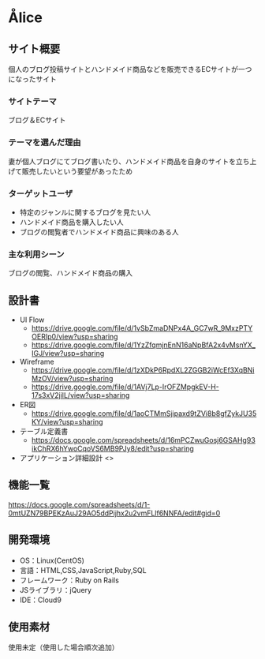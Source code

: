 <!--# README-->

<!--This README would normally document whatever steps are necessary to get the-->
<!--application up and running.-->

<!--Things you may want to cover:-->

<!--* Ruby version-->

<!--* System dependencies-->

<!--* Configuration-->

<!--* Database creation-->

<!--* Database initialization-->

<!--* How to run the test suite-->

<!--* Services (job queues, cache servers, search engines, etc.)-->

<!--* Deployment instructions-->

<!--* ...-->

# Ålice

## サイト概要
個人のブログ投稿サイトとハンドメイド商品などを販売できるECサイトが一つになったサイト

### サイトテーマ
ブログ＆ECサイト

### テーマを選んだ理由
妻が個人ブログにてブログ書いたり、ハンドメイド商品を自身のサイトを立ち上げて販売したいという要望があったため

### ターゲットユーザ
 - 特定のジャンルに関するブログを見たい人
 - ハンドメイド商品を購入したい人
 - ブログの閲覧者でハンドメイド商品に興味のある人

### 主な利用シーン
ブログの閲覧、ハンドメイド商品の購入

## 設計書
- UI Flow
  - <https://drive.google.com/file/d/1vSbZmaDNPx4A_GC7wR_9MxzPTYOERIp0/view?usp=sharing>
  - <https://drive.google.com/file/d/1YzZfqmjnEnN16aNpBfA2x4vMsnYX_IGJ/view?usp=sharing>
- Wireframe
  - <https://drive.google.com/file/d/1zXDkP6RpdXL2ZGGB2iWcEf3XqBNiMzOV/view?usp=sharing>
  - <https://drive.google.com/file/d/1AVj7Lp-IrOFZMpgkEV-H-17s3xV2jilL/view?usp=sharing>
- ER図
  - <https://drive.google.com/file/d/1aoCTMmSjipaxd9tZVi8b8gfZykJU35KY/view?usp=sharing>
- テーブル定義書
  - <https://docs.google.com/spreadsheets/d/16mPCZwuGosj6GSAHg93ikChRX6hYwoCqoVS6MB9PJy8/edit?usp=sharing>
- アプリケーション詳細設計
<>

## 機能一覧
<https://docs.google.com/spreadsheets/d/1-0mtUZN79BPEKzAuJ29AO5ddPijhx2u2vmFLlf6NNFA/edit#gid=0>

## 開発環境
- OS：Linux(CentOS)
- 言語：HTML,CSS,JavaScript,Ruby,SQL
- フレームワーク：Ruby on Rails
- JSライブラリ：jQuery
- IDE：Cloud9

## 使用素材
使用未定（使用した場合順次追加）